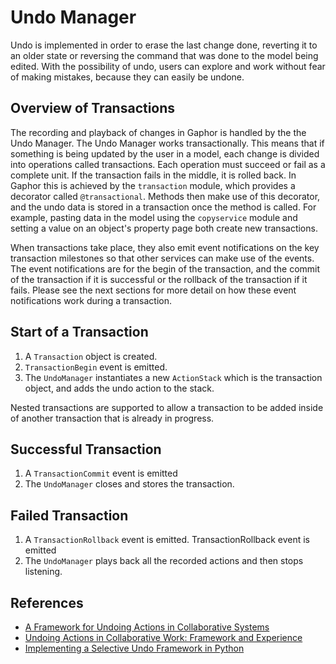 # Undo Manager

Undo is implemented in order to erase the last change done, reverting it to an
older state or reversing the command that was done to the model being edited.
With the possibility of undo, users can explore and work without fear of making
mistakes, because they can easily be undone.

## Overview of Transactions

The recording and playback of changes in Gaphor is handled by the the Undo
Manager. The Undo Manager works transactionally. This means that if something is
being updated by the user in a model, each change is divided into operations
called transactions. Each operation must succeed or fail as a complete unit. If
the transaction fails in the middle, it is rolled back. In Gaphor this is
achieved by the `transaction` module, which provides a decorator called
`@transactional`. Methods then make use of this decorator, and the undo data is
stored in a transaction once the method is called. For example, pasting data in
the model using the `copyservice` module and setting a value on an object's
property page both create new transactions.

When transactions take place, they also emit event notifications on the key
transaction milestones so that other services can make use of the events. The
event notifications are for the begin of the transaction, and the commit of the
transaction if it is successful or the rollback of the transaction if it fails.
Please see the next sections for more detail on how these event notifications
work during a transaction.

## Start of a Transaction

1. A `Transaction` object is created.
2. `TransactionBegin` event is emitted.
3. The `UndoManager` instantiates a new `ActionStack` which is the transaction
   object, and adds the undo action to the stack.

Nested transactions are supported to allow a transaction to be added
inside of another transaction that is already in progress.

## Successful Transaction

1.  A `TransactionCommit` event is emitted
2.  The `UndoManager` closes and stores the transaction.

## Failed Transaction

1.  A `TransactionRollback` event is emitted.
    TransactionRollback event is emitted
2.  The `UndoManager` plays back all the recorded actions and
    then stops listening.


## References

- [A Framework for Undoing Actions in Collaborative
Systems](http://web.eecs.umich.edu/~aprakash/papers/undo-tochi94.pdf)
- [Undoing Actions in Collaborative Work: Framework and
Experience](https://www.eecs.umich.edu/techreports/cse/94/CSE-TR-196-94.pdf)
- [Implementing a Selective Undo Framework in
Python](https://legacy.python.org/workshops/1997-10/proceedings/zukowski.html)
